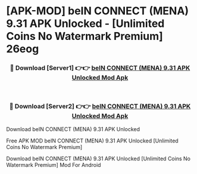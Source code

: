 # [APK-MOD] beIN CONNECT (MENA) 9.31 APK Unlocked - [Unlimited Coins No Watermark Premium] 26eog



<div align="center">
<h3>🔴 Download [Server1] 👉👉 <a href="https://momento.my/?title=beIN_CONNECT_(MENA)_9.31_APK_Unlocked">beIN CONNECT (MENA) 9.31 APK Unlocked Mod Apk</a></h3><br>

<h3>🔴 Download [Server2] 👉👉 <a href="https://momento.my/?title=beIN_CONNECT_(MENA)_9.31_APK_Unlocked">beIN CONNECT (MENA) 9.31 APK Unlocked Mod Apk</a></h3>
</div>



Download beIN CONNECT (MENA) 9.31 APK Unlocked 

Free APK MOD beIN CONNECT (MENA) 9.31 APK Unlocked [Unlimited Coins No Watermark Premium]

Download beIN CONNECT (MENA) 9.31 APK Unlocked [Unlimited Coins No Watermark Premium] Mod For Android
